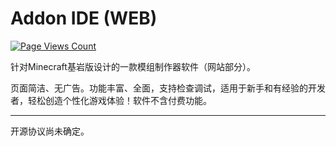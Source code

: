 # Addon IDE (WEB)

[![Page Views Count](https://badges.toozhao.com/badges/01HS2SRAMG7A8HMS26WMGVGS9P/green.svg)](https://badges.toozhao.com/stats/01HS2SRAMG7A8HMS26WMGVGS9P)

针对Minecraft基岩版设计的一款模组制作器软件（网站部分）。

页面简洁、无广告。功能丰富、全面，支持检查调试，适用于新手和有经验的开发者，轻松创造个性化游戏体验！软件不含付费功能。

---

开源协议尚未确定。
